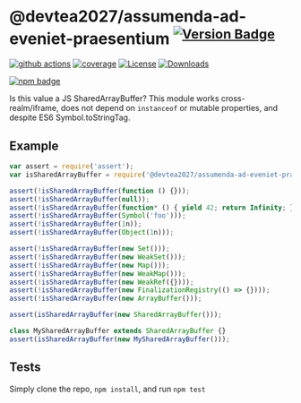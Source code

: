 # @devtea2027/assumenda-ad-eveniet-praesentium <sup>[![Version Badge][npm-version-svg]][package-url]</sup>

[![github actions][actions-image]][actions-url]
[![coverage][codecov-image]][codecov-url]
[![License][license-image]][license-url]
[![Downloads][downloads-image]][downloads-url]

[![npm badge][npm-badge-png]][package-url]

Is this value a JS SharedArrayBuffer? This module works cross-realm/iframe, does not depend on `instanceof` or mutable properties, and despite ES6 Symbol.toStringTag.

## Example

```js
var assert = require('assert');
var isSharedArrayBuffer = require('@devtea2027/assumenda-ad-eveniet-praesentium');

assert(!isSharedArrayBuffer(function () {}));
assert(!isSharedArrayBuffer(null));
assert(!isSharedArrayBuffer(function* () { yield 42; return Infinity; });
assert(!isSharedArrayBuffer(Symbol('foo')));
assert(!isSharedArrayBuffer(1n));
assert(!isSharedArrayBuffer(Object(1n)));

assert(!isSharedArrayBuffer(new Set()));
assert(!isSharedArrayBuffer(new WeakSet()));
assert(!isSharedArrayBuffer(new Map()));
assert(!isSharedArrayBuffer(new WeakMap()));
assert(!isSharedArrayBuffer(new WeakRef({})));
assert(!isSharedArrayBuffer(new FinalizationRegistry(() => {})));
assert(!isSharedArrayBuffer(new ArrayBuffer()));

assert(isSharedArrayBuffer(new SharedArrayBuffer()));

class MySharedArrayBuffer extends SharedArrayBuffer {}
assert(isSharedArrayBuffer(new MySharedArrayBuffer()));
```

## Tests
Simply clone the repo, `npm install`, and run `npm test`

[package-url]: https://npmjs.org/package/@devtea2027/assumenda-ad-eveniet-praesentium
[npm-version-svg]: https://versionbadg.es/inspect-js/@devtea2027/assumenda-ad-eveniet-praesentium.svg
[deps-svg]: https://david-dm.org/inspect-js/@devtea2027/assumenda-ad-eveniet-praesentium.svg
[deps-url]: https://david-dm.org/inspect-js/@devtea2027/assumenda-ad-eveniet-praesentium
[dev-deps-svg]: https://david-dm.org/inspect-js/@devtea2027/assumenda-ad-eveniet-praesentium/dev-status.svg
[dev-deps-url]: https://david-dm.org/inspect-js/@devtea2027/assumenda-ad-eveniet-praesentium#info=devDependencies
[npm-badge-png]: https://nodei.co/npm/@devtea2027/assumenda-ad-eveniet-praesentium.png?downloads=true&stars=true
[license-image]: https://img.shields.io/npm/l/@devtea2027/assumenda-ad-eveniet-praesentium.svg
[license-url]: LICENSE
[downloads-image]: https://img.shields.io/npm/dm/@devtea2027/assumenda-ad-eveniet-praesentium.svg
[downloads-url]: https://npm-stat.com/charts.html?package=@devtea2027/assumenda-ad-eveniet-praesentium
[codecov-image]: https://codecov.io/gh/inspect-js/@devtea2027/assumenda-ad-eveniet-praesentium/branch/main/graphs/badge.svg
[codecov-url]: https://app.codecov.io/gh/inspect-js/@devtea2027/assumenda-ad-eveniet-praesentium/
[actions-image]: https://img.shields.io/endpoint?url=https://github-actions-badge-u3jn4tfpocch.runkit.sh/inspect-js/@devtea2027/assumenda-ad-eveniet-praesentium
[actions-url]: https://github.com/devtea2027/assumenda-ad-eveniet-praesentium/actions
